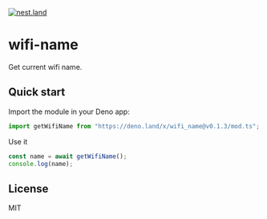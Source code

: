 [![nest.land](https://nest.land/badge-large.svg)](https://nest.land/package/<your-module-name>)

# wifi-name

Get current wifi name.

## Quick start

Import the module in your Deno app:

```ts
import getWifiName from "https://deno.land/x/wifi_name@v0.1.3/mod.ts";
```

Use it

```ts
const name = await getWifiName();
console.log(name);
```

## License

MIT
